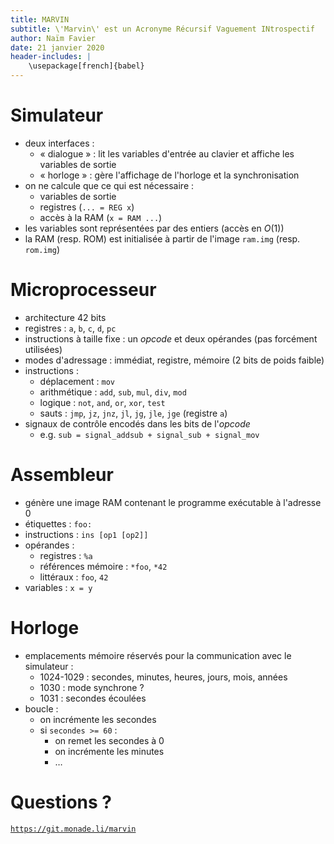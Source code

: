 ```yaml
---
title: MARVIN
subtitle: \'Marvin\' est un Acronyme Récursif Vaguement INtrospectif
author: Naïm Favier
date: 21 janvier 2020
header-includes: |
    \usepackage[french]{babel}
---
```


# Simulateur

- deux interfaces :
    - « dialogue » : lit les variables d'entrée au clavier et affiche les variables de sortie
    - « horloge » : gère l'affichage de l'horloge et la synchronisation
- on ne calcule que ce qui est nécessaire :
    - variables de sortie
    - registres (`... = REG x`)
    - accès à la RAM (`x = RAM ...`)
- les variables sont représentées par des entiers (accès en $O(1)$)
- la RAM (resp. ROM) est initialisée à partir de l'image `ram.img` (resp. `rom.img`)

# Microprocesseur

- architecture 42 bits
- registres : `a`, `b`, `c`, `d`, `pc`
- instructions à taille fixe : un *opcode* et deux opérandes (pas forcément utilisées)
- modes d'adressage : immédiat, registre, mémoire (2 bits de poids faible)
- instructions :
    - déplacement : `mov`
    - arithmétique : `add`, `sub`, `mul`, `div`, `mod`
    - logique : `not`, `and`, `or`, `xor`, `test`
    - sauts : `jmp`, `jz`, `jnz`, `jl`, `jg`, `jle`, `jge` (registre `a`)
- signaux de contrôle encodés dans les bits de l'*opcode*
    - e.g. `sub = signal_addsub + signal_sub + signal_mov`

# Assembleur

- génère une image RAM contenant le programme exécutable à l'adresse 0
- étiquettes : `foo:`
- instructions : `ins [op1 [op2]]`
- opérandes :
    - registres : `%a`
    - références mémoire : `*foo`, `*42`
    - littéraux : `foo`, `42`
- variables : `x = y`

# Horloge

- emplacements mémoire réservés pour la communication avec le simulateur :
    - 1024-1029 : secondes, minutes, heures, jours, mois, années
    - 1030 : mode synchrone ?
    - 1031 : secondes écoulées
- boucle :
    - on incrémente les secondes
    - si `secondes >= 60` :
        - on remet les secondes à 0
        - on incrémente les minutes
        - …

# Questions ?

[`https://git.monade.li/marvin`](https://git.monade.li/marvin)
